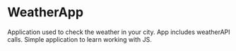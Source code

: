 # WeatherApp
Application used to check the weather in your city. App includes weatherAPI calls. Simple application to learn working with JS.
